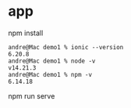 # app

npm install

```
andre@Mac demo1 % ionic --version
6.20.8
andre@Mac demo1 % node -v
v14.21.3
andre@Mac demo1 % npm -v
6.14.18
```

npm run serve
